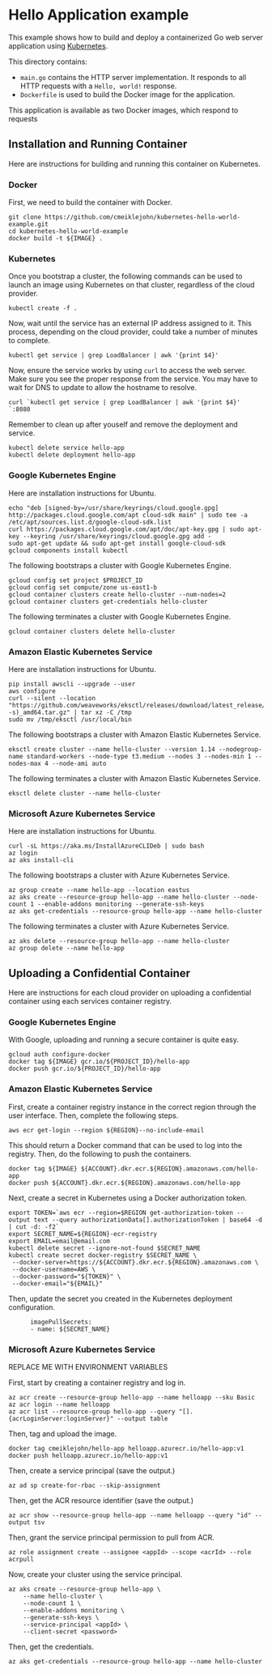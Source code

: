 # Hello Application example

This example shows how to build and deploy a containerized Go web server
application using [Kubernetes](https://kubernetes.io).

This directory contains:

- `main.go` contains the HTTP server implementation. It responds to all HTTP
  requests with a  `Hello, world!` response.
- `Dockerfile` is used to build the Docker image for the application.

This application is available as two Docker images, which respond to requests

## Installation and Running Container

Here are instructions for building and running this container on Kubernetes.

### Docker

First, we need to build the container with Docker.

```
git clone https://github.com/cmeiklejohn/kubernetes-hello-world-example.git
cd kubernetes-hello-world-example
docker build -t ${IMAGE} . 
```

### Kubernetes

Once you bootstrap a cluster, the following commands can be used to launch an image using Kubernetes on that cluster, regardless of the cloud provider.

```
kubectl create -f .
```

Now, wait until the service has an external IP address assigned to it.  This process, depending on the cloud provider, could take a number of minutes to complete.

```
kubectl get service | grep LoadBalancer | awk '{print $4}' 
```

Now, ensure the service works by using `curl` to access the web server.  Make sure you see the proper response from the service.  You may have to wait for DNS to update to allow the hostname to resolve.

```
curl `kubectl get service | grep LoadBalancer | awk '{print $4}' `:8080
```

Remember to clean up after youself and remove the deployment and service.

```
kubectl delete service hello-app
kubectl delete deployment hello-app
```

### Google Kubernetes Engine

Here are installation instructions for Ubuntu.

```
echo "deb [signed-by=/usr/share/keyrings/cloud.google.gpg] http://packages.cloud.google.com/apt cloud-sdk main" | sudo tee -a /etc/apt/sources.list.d/google-cloud-sdk.list
curl https://packages.cloud.google.com/apt/doc/apt-key.gpg | sudo apt-key --keyring /usr/share/keyrings/cloud.google.gpg add -
sudo apt-get update && sudo apt-get install google-cloud-sdk
gcloud components install kubectl
```

The following bootstraps a cluster with Google Kubernetes Engine.

```
gcloud config set project $PROJECT_ID
gcloud config set compute/zone us-east1-b
gcloud container clusters create hello-cluster --num-nodes=2
gcloud container clusters get-credentials hello-cluster
```

The following terminates a cluster with Google Kubernetes Engine.

```
gcloud container clusters delete hello-cluster
```

### Amazon Elastic Kubernetes Service

Here are installation instructions for Ubuntu.

```
pip install awscli --upgrade --user
aws configure
curl --silent --location "https://github.com/weaveworks/eksctl/releases/download/latest_release/eksctl_$(uname -s)_amd64.tar.gz" | tar xz -C /tmp
sudo mv /tmp/eksctl /usr/local/bin
```

The following bootstraps a cluster with Amazon Elastic Kubernetes Service.

```
eksctl create cluster --name hello-cluster --version 1.14 --nodegroup-name standard-workers --node-type t3.medium --nodes 3 --nodes-min 1 --nodes-max 4 --node-ami auto
```

The following terminates a cluster with Amazon Elastic Kubernetes Service.

```
eksctl delete cluster --name hello-cluster
```

### Microsoft Azure Kubernetes Service

Here are installation instructions for Ubuntu.

```
curl -sL https://aka.ms/InstallAzureCLIDeb | sudo bash
az login
az aks install-cli
```

The following bootstraps a cluster with Azure Kubernetes Service.

```
az group create --name hello-app --location eastus
az aks create --resource-group hello-app --name hello-cluster --node-count 1 --enable-addons monitoring --generate-ssh-keys
az aks get-credentials --resource-group hello-app --name hello-cluster
```

The following terminates a cluster with Azure Kubernetes Service.

```
az aks delete --resource-group hello-app --name hello-cluster
az group delete --name hello-app
```

## Uploading a Confidential Container

Here are instructions for each cloud provider on uploading a confidential container using each services container registry.

### Google Kubernetes Engine

With Google, uploading and running a secure container is quite easy.

```
gcloud auth configure-docker
docker tag ${IMAGE} gcr.io/${PROJECT_ID}/hello-app
docker push gcr.io/${PROJECT_ID}/hello-app
```

### Amazon Elastic Kubernetes Service

First, create a container registry instance in the correct region through the user interface.  Then, complete the following steps.

```
aws ecr get-login --region ${REGION}--no-include-email
```

This should return a Docker command that can be used to log into the registry.  Then, do the following to push the containers.

```
docker tag ${IMAGE} ${ACCOUNT}.dkr.ecr.${REGION}.amazonaws.com/hello-app
docker push ${ACCOUNT}.dkr.ecr.${REGION}.amazonaws.com/hello-app
```

Next, create a secret in Kubernetes using a Docker authorization token.

```
export TOKEN=`aws ecr --region=$REGION get-authorization-token --output text --query authorizationData[].authorizationToken | base64 -d | cut -d: -f2`
export SECRET_NAME=${REGION}-ecr-registry
export EMAIL=email@email.com
kubectl delete secret --ignore-not-found $SECRET_NAME
kubectl create secret docker-registry $SECRET_NAME \
 --docker-server=https://${ACCOUNT}.dkr.ecr.${REGION}.amazonaws.com \
 --docker-username=AWS \
 --docker-password="${TOKEN}" \
 --docker-email="${EMAIL}"
```

Then, update the secret you created in the Kubernetes deployment configuration.

```
      imagePullSecrets:
      - name: ${SECRET_NAME}
```

### Microsoft Azure Kubernetes Service

REPLACE ME WITH ENVIRONMENT VARIABLES

First, start by creating a container registry and log in.

```
az acr create --resource-group hello-app --name helloapp --sku Basic
az acr login --name helloapp
az acr list --resource-group hello-app --query "[].{acrLoginServer:loginServer}" --output table
```

Then, tag and upload the image.

```
docker tag cmeiklejohn/hello-app helloapp.azurecr.io/hello-app:v1
docker push helloapp.azurecr.io/hello-app:v1
```

Then, create a service principal (save the output.)

```
az ad sp create-for-rbac --skip-assignment
```

Then, get the ACR resource identifier (save the output.)

```
az acr show --resource-group hello-app --name helloapp --query "id" --output tsv
```

Then, grant the service principal permission to pull from ACR.

```
az role assignment create --assignee <appId> --scope <acrId> --role acrpull
```

Now, create your cluster using the service principal.

```
az aks create --resource-group hello-app \
    --name hello-cluster \
    --node-count 1 \
    --enable-addons monitoring \
    --generate-ssh-keys \
    --service-principal <appId> \
    --client-secret <password>
```

Then, get the credentials.

```
az aks get-credentials --resource-group hello-app --name hello-cluster
```